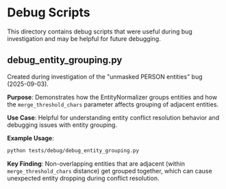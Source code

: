 # Debug Scripts

This directory contains debug scripts that were useful during bug investigation and may be helpful for future debugging.

## debug_entity_grouping.py

Created during investigation of the "unmasked PERSON entities" bug (2025-09-03).

**Purpose**: Demonstrates how the EntityNormalizer groups entities and how the `merge_threshold_chars` parameter affects grouping of adjacent entities.

**Use Case**: Helpful for understanding entity conflict resolution behavior and debugging issues with entity grouping.

**Example Usage**:
```bash
python tests/debug/debug_entity_grouping.py
```

**Key Finding**: Non-overlapping entities that are adjacent (within `merge_threshold_chars` distance) get grouped together, which can cause unexpected entity dropping during conflict resolution.